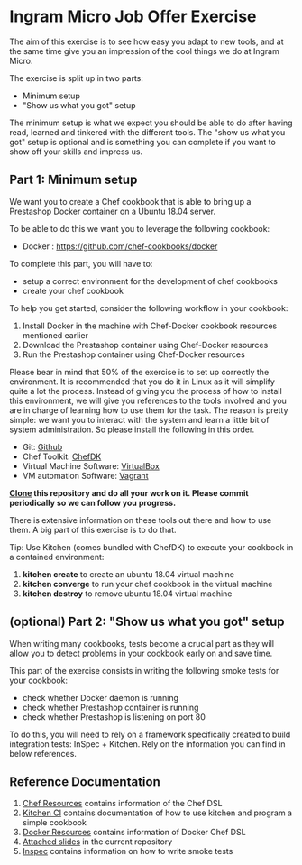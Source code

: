 # Ingram Micro Job Offer Exercise

The aim of this exercise is to see how easy you adapt to new tools, and at the same time give you an impression of the cool things we do at Ingram Micro.

The exercise is split up in two parts: 
  - Minimum setup
  - "Show us what you got" setup

The minimum setup is what we expect you should be able to do after having read, learned and tinkered with the different tools.
The "show us what you got" setup is optional and is something you can complete if you want to show off your skills and impress us.


## Part 1: Minimum setup

We want you to create a Chef cookbook that is able to bring up a Prestashop Docker container on a Ubuntu 18.04 server. 

To be able to do this we want you to leverage the following cookbook:

  - Docker : https://github.com/chef-cookbooks/docker

 To complete this part, you will have to:

  - setup a correct environment for the development of chef cookbooks
  - create your chef cookbook

To help you get started, consider the following workflow in your cookbook:

1. Install Docker in the machine with Chef-Docker cookbook resources mentioned earlier
2. Download the Prestashop container using Chef-Docker resources
3. Run the Prestashop container using Chef-Docker resources

Please bear in mind that 50% of the exercise is to set up correctly the environment. It is recommended that you do it in Linux as it will simplify quite a lot the process. Instead of giving you the process of how to install this environment, we will give you references to the tools involved and you are in charge of learning how to use them for the task. The reason is pretty simple: we want you to interact with the system and learn a little bit of system administration. So please install the following in this order.

  - Git: [Github](https://desktop.github.com/)
  - Chef Toolkit: [ChefDK](https://downloads.chef.io/chefdk)
  - Virtual Machine Software: [VirtualBox](https://www.virtualbox.org/wiki/Downloads)
  - VM automation Software: [Vagrant](https://www.vagrantup.com/downloads.html)

**[Clone](https://help.github.com/en/articles/cloning-a-repository) this repository and do all your work on it. Please commit periodically so we can follow you progress.**

There is extensive information on these tools out there and how to use them. A big part of this exercise is to do that.

Tip: Use Kitchen (comes bundled with ChefDK) to execute your cookbook in a contained environment:

1. **kitchen create** to create an ubuntu 18.04 virtual machine
2. **kitchen converge** to run your chef cookbook in the virtual machine
3. **kitchen destroy** to remove ubuntu 18.04 virtual machine

## (optional) Part 2: "Show us what you got" setup

When writing many cookbooks, tests become a crucial part as they will allow you to detect problems in your cookbook early on and save time.

This part of the exercise consists in writing the following smoke tests for your cookbook:

  - check whether Docker daemon is running
  - check whether Prestashop container is running
  - check whether Prestashop is listening on port 80

To do this, you will need to rely on a framework specifically created to build integration tests: InSpec + Kitchen.
Rely on the information you can find in below references.


## Reference Documentation
1. [Chef Resources](https://docs.chef.io/resource_reference.html]) contains information of the Chef DSL
2. [Kitchen CI](https://kitchen.ci/docs/getting-started) contains documentation of how to use kitchen and program a simple cookbook
3. [Docker Resources](https://github.com/chef-cookbooks/docker) contains information of Docker Chef DSL
4. [Attached slides](https://raw.githubusercontent.com/ingrammicro/cat-job-offer-exercise/master/chef-tutorial.pdf) in the current repository
5. [Inspec](https://www.inspec.io/) contains information on how to write smoke tests

